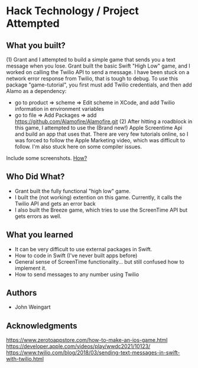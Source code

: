 # Hack Technology / Project Attempted


## What you built? 

(1) Grant and I attempted to build a simple game that sends you a text message when you lose. Grant built the basic Swift "High Low" game, and I worked on calling the Twilio API to send a message. I have been stuck on a network error response from Twilio, that is tough to debug. To use this package "game-tutorial", you first must add Twilio credentials, and then add Alamo as a dependency:
  - go to product => scheme => Edit scheme in XCode, and add Twilio information in environment variables
  - go to file => Add Packages => add https://github.com/Alamofire/Alamofire.git
(2) After hitting a roadblock in this game, I attempted to use the (Brand new!) Apple Screentime Api and build an app that uses that. There are very few tutorials online, so I was forced to follow the Apple Marketing video, which was difficult to follow. I'm also stuck here on some compiler issues.

Include some screenshots.
[How?](https://help.github.com/articles/about-readmes/#relative-links-and-image-paths-in-readme-files)

## Who Did What?
- Grant built the fully functional "high low" game.
- I built the (not working) extention on this game. Currently, it calls the Twilio API and gets an error back
- I also built the Breeze game, which tries to use the ScreenTime API but gets errors as well.

## What you learned
- It can be very difficult to use external packages in Swift.
- How to code in Swift (I've never built apps before)
- General sense of ScreenTime functionality... but still confused how to implement it.
- How to send messages to any number using Twilio

## Authors
- John Weingart

## Acknowledgments
https://www.zerotoappstore.com/how-to-make-an-ios-game.html
https://developer.apple.com/videos/play/wwdc2021/10123/
https://www.twilio.com/blog/2018/03/sending-text-messages-in-swift-with-twilio.html

